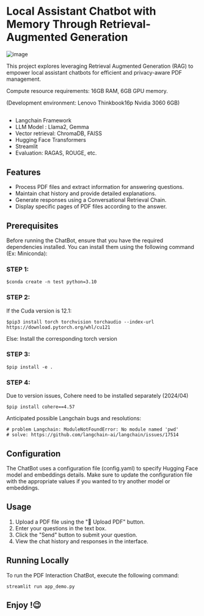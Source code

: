 # Local Assistant Chatbot with Memory Through Retrieval-Augmented Generation
![image](https://github.com/haooyuee/Local-RAG-Chatbot/assets/104264477/e662bfd0-6b29-4314-81aa-9d64c23a40a4)

This project explores leveraging Retrieval Augmented Generation (RAG) to empower local assistant chatbots for efficient and privacy-aware PDF management. 

Compute resource requirements: 16GB RAM, 6GB GPU memory. 

(Development environment: Lenovo Thinkbook16p Nvidia 3060 6GB)


##
* Langchain Framework
* LLM Model : Llama2, Gemma
* Vector retrieval: ChromaDB, FAISS
* Hugging Face Transformers
* Streamlit
* Evaluation: RAGAS, ROUGE, etc.

## Features 
* Process PDF files and extract information for answering questions.
* Maintain chat history and provide detailed explanations.
* Generate responses using a Conversational Retrieval Chain.
* Display specific pages of PDF files according to the answer.

## Prerequisites
Before running the ChatBot, ensure that you have the required dependencies installed. You can install them using the following command (Ex: Miniconda):
### STEP 1:
```
$conda create -n test python=3.10
```
### STEP 2:
If the Cuda version is 12.1:
```
$pip3 install torch torchvision torchaudio --index-url https://download.pytorch.org/whl/cu121
```
Else: Install the corresponding torch version
### STEP 3:
```
$pip install -e .
```
### STEP 4:
Due to version issues, Cohere need to be installed separately (2024/04)
```
$pip install cohere==4.57
```

Anticipated possible Langchain bugs and resolutions:
```
# problem Langchain: ModuleNotFoundError: No module named 'pwd'
# solve: https://github.com/langchain-ai/langchain/issues/17514
```

## Configuration 
The ChatBot uses a configuration file (config.yaml) to specify Hugging Face model and embeddings details. Make sure to update the configuration file with the appropriate values if you wanted to try another model or embeddings.

## Usage
1. Upload a PDF file using the "📁 Upload PDF" button.
2. Enter your questions in the text box.
3. Click the "Send" button to submit your question.
4. View the chat history and responses in the interface.

## Running Locally
To run the PDF Interaction ChatBot, execute the following command:

```
streamlit run app_demo.py
```

## Enjoy !😉


